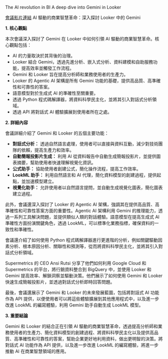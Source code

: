 The AI revolution in BI A deep dive into Gemini in Looker
        
[會議影片連結](https://www.youtube.com/watch?v=lAbDDUrCzwU)
AI 驅動的商業智慧革命：深入探討 Looker 中的 Gemini

**1. 核心觀點**

本次會議深入探討了 Gemini 在 Looker 中如何引領 AI 驅動的商業智慧革命。核心觀點包括：

*   AI 的力量取決於其背後的治理。
*   Looker 結合 Gemini，透過先進分析、嵌入式分析、資料建模和自助服務功能，提高效率並觸發工作流程。
*   Gemini 和 Looker 旨在提高分析師和業務使用者的生產力。
*   Looker 的 Agentic AI 架構是所有 Gemini 功能的基礎，提供高品質、高準確性和可靠性的答案。
*   語意模型對於生成式 AI 的準確性至關重要。
*   透過 Python 程式碼解譯器，將資料科學民主化，並將其引入對話式分析領域。
*   透過 API 將對話式 AI 體驗擴展到使用者所在之處。

**2. 詳細內容**

會議詳細介紹了 Gemini 和 Looker 的五個主要功能：

*   **對話式分析：** 透過自然語言處理，使用者可以直接與資料互動，減少對技術團隊的依賴，提高生產力和效率。
*   **自動簡報投影片生成：** 利用 AI 從資料報告中自動生成簡報投影片，並提供圖表摘要，幫助使用者快速理解視覺化資訊。
*   **公式助手：** 協助使用者創建公式，簡化操作流程，提高工作效率。
*   **LookML 助手：** 利用自然語言和 AI 代理，簡化資料模型的創建過程，提供起點，並加速模型建立。
*   **視覺化助手：** 允許使用者以自然語言提問，並自動生成視覺化圖表，簡化圖表建立過程。

此外，會議還深入探討了 Looker 的 Agentic AI 架構，強調其在提供高品質、高準確性和可靠性答案方面的重要性。Agentic AI 架構利用 Gemini 的推理能力，透過一系列工具解決問題，並提供類似人類的對話體驗。語意模型在提高生成式 AI 準確性方面扮演關鍵角色，透過 LookML，可以標準化業務指標，確保資料的一致性和準確性。

會議還介紹了如何使用 Python 程式碼解譯器進行更進階的分析，例如關鍵驅動因素分析、根本原因分析、關聯性和預測等，從而將資料科學民主化，並將其引入對話式分析領域。

Supermetrics 的 CEO Ansi Rutsi 分享了他們如何利用 Google Cloud 和 Supermetrics 的平台，將行銷資料整合到 BigQuery 中，並使用 Looker 和 Gemini 提高效率、解鎖洞察並驅動決策。他們展示了如何使用 Gemini 和 Looker 快速生成簡報投影片，並透過對話式分析即時回答問題。

最後，會議還展示了 Gemini 和 Looker 的未來發展藍圖，包括將對話式 AI 功能作為 API 提供，以便使用者可以將這些體驗擴展到其他應用程式中，以及進一步改進 LookML 的編寫體驗，利用 Gemini 助手自動生成 LookML 模型。

**3. 重要結論**

Gemini 和 Looker 的結合正在引領 AI 驅動的商業智慧革命，透過提高分析師和業務使用者的生產力、簡化資料模型的創建過程、將資料科學民主化以及提供高品質、高準確性和可靠性的答案，幫助企業更好地利用資料，做出更明智的決策。將對話式 AI 功能作為 API 提供，以及進一步改進 LookML 的編寫體驗，將進一步推動 AI 在商業智慧領域的應用。
